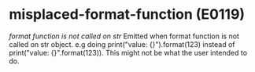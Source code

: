 # misplaced-format-function (E0119)
*format function is not called on str* Emitted when format function is
not called on str object. e.g doing print(\"value: {}\").format(123)
instead of print(\"value: {}\".format(123)). This might not be what the
user intended to do.
